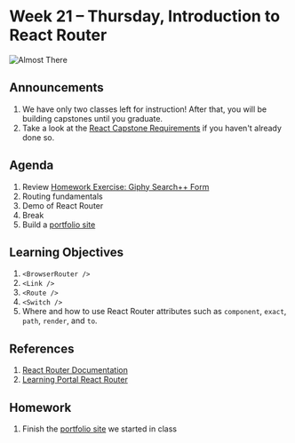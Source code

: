 # Week 21 – Thursday, Introduction to React Router

![Almost There](https://media.giphy.com/media/WOTMeqMcNkLuXibbKz/giphy.gif)

## Announcements
1. We have only two classes left for instruction! After that, you will be building capstones until you graduate.
1. Take a look at the [React Capstone Requirements](../../../week22/Phase3_react-project/README.md) if you haven't already done so.

## Agenda
1. Review [Homework Exercise: Giphy Search++ Form](../../1-tuesday/class/exercise/README.md)
1. Routing fundamentals
1. Demo of React Router
1. Break
1. Build a [portfolio site](../class/exercise/README.md)

## Learning Objectives
1. `<BrowserRouter />`
1. `<Link />`
1. `<Route />`
1. `<Switch />`
1. Where and how to use React Router attributes such as `component`, `exact`, `path`, `render`, and `to`.

## References
1. [React Router Documentation](https://reactrouter.com/)
1. [Learning Portal React Router](https://learn.digitalcrafts.com/flex/lessons/full-stack-frameworks/react-router/#learning-objectives)

## Homework
1. Finish the [portfolio site](../class/exercise/README.md) we started in class



